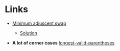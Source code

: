 
Links
=======

- [Minimum adjuscent swap](https://leetcode.com/contest/biweekly-contest-42/problems/minimum-adjacent-swaps-for-k-consecutive-ones/) 
    - [Solution](https://leetcode.com/submissions/detail/436136423/)

- **A lot of corner cases** [longest-valid-parentheses](https://leetcode.com/problems/longest-valid-parentheses)
